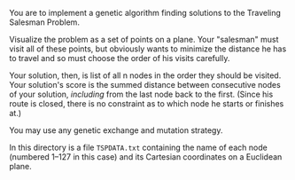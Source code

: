 You are to implement a genetic algorithm finding solutions to the Traveling
Salesman Problem.

Visualize the problem as a set of points on a plane.  Your "salesman" must visit
all of these points, but obviously wants to minimize the distance he has to
travel and so must choose the order of his visits carefully.

Your solution, then, is list of all n nodes in the order they should be visited.
Your solution's score is the summed distance between consecutive nodes of your
solution, *including* from the last node back to the first.  (Since his route
is closed, there is no constraint as to which node he starts or finishes at.)

You may use any genetic exchange and mutation strategy.

In this directory is a file `TSPDATA.txt` containing the name of each node
(numbered 1–127 in this case) and its Cartesian coordinates on a Euclidean
plane.
